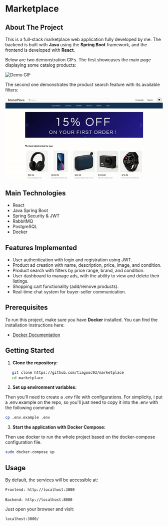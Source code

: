 # Marketplace

## About The Project

This is a full-stack marketplace web application fully developed by me. The backend is built with **Java** using the **Spring Boot** framework, and the frontend is developed with **React**.

Below are two demonstration GIFs. The first showcases the main page displaying some catalog products:

![Demo GIF](gif1.gif)

The second one demonstrates the product search feature with its available filters:

![Demo GIF](gif2.gif)


## Main Technologies

- React
- Java Spring Boot
- Spring Security & JWT
- RabbitMQ
- PostgreSQL
- Docker


## Features Implemented

- User authentication with login and registration using JWT.
- Product ad creation with name, description, price, image, and condition.
- Product search with filters by price range, brand, and condition.
- User dashboard to manage ads, with the ability to view and delete their listings.
- Shopping cart functionality (add/remove products).
- Real-time chat system for buyer-seller communication.



## Prerequisites

To run this project, make sure you have **Docker** installed. You can find the installation instructions here:

- [Docker Documentation](https://docs.docker.com/)



## Getting Started

1. **Clone the repository:**


```bash
   git clone https://github.com/tiagooc93/marketplace
   cd marketplace
```

2. **Set up environment variables:**

Then you'll need to create a .env file with configurations. For simplicity, i put a .env.example on the repo, so you'll just need to copy it into the .env with the following command:

```bash
cp .env.example .env
```

3. **Start the application with Docker Compose:**


Then use docker to run the whole project based on the docker-compose configuration file.

```bash
sudo docker-compose up
```

## Usage

By default, the services will be accessible at:

    Frontend: http://localhost:3000

    Backend: http://localhost:8080
    
Just open your browser and visit:

```bash
localhost:3000/
``````



